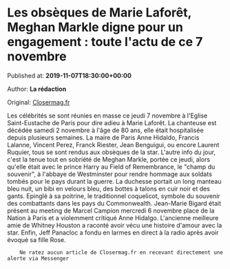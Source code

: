 
# Les obsèques de Marie Laforêt, Meghan Markle digne pour un engagement : toute l'actu de ce 7 novembre

Published at: **2019-11-07T18:30:00+00:00**

Author: **La rédaction**

Original: [Closermag.fr](https://www.closermag.fr/people/les-obseques-de-marie-laforet-meghan-markle-digne-pour-un-engagement-toute-l-act-1046224)

Les célébrités se sont réunies en masse ce jeudi 7 novembre à l'Eglise Saint-Eustache de Paris pour dire adieu à Marie Laforêt. La chanteuse est décédée samedi 2 novembre à l'âge de 80 ans, elle était hospitalisée depuis plusieurs semaines. La maire de Paris Anne Hidaldo, Francis Lalanne, Vincent Perez, Franck Riester, Jean Benguigui, ou encore Laurent Ruquier, tous se sont rendus aux obsèques de la star.
L'autre info du jour, c'est la tenue tout en sobriété de Meghan Markle, portée ce jeudi, alors qu'elle était avec le prince Harry au Field of Remembrance, le "champ du souvenir", à l'abbaye de Westminster pour rendre hommage aux soldats tombés pour le pays durant la guerre. La duchesse portait un long manteau bleu nuit, un bibi en velours bleu, des bottes à talons en cuir noir et des gants. Epinglé à sa poitrine, le traditionnel coquelicot, symbole du souvenir des combattants dans les pays du Commonwealth.
Jean-Marie Bigard était présent au meeting de Marcel Campion mercredi 6 novembre place de la Nation à Paris et a violemment critiqué Anne Hidalgo. L'ancienne meilleure amie de Whitney Houston a raconté avoir vécu une histoire d'amour avec la star. Enfin, Jeff Panacloc a fondu en larmes en direct à la radio après avoir évoqué sa fille Rose.

        Ne ratez aucun article de Closermag.fr en recevant directement une alerte via Messenger
      
